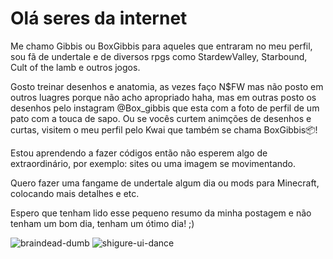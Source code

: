 # Olá seres da internet 
Me chamo Gibbis ou BoxGibbis para aqueles que entraram no meu perfil, sou fã de undertale e de diversos rpgs como StardewValley, Starbound, Cult of the lamb e outros jogos. 

Gosto treinar desenhos e anatomia, as vezes faço N$FW mas não posto em outros luagres porque não acho apropriado haha, mas em outras posto os desenhos pelo instagram @Box_gibbis que esta com a foto de perfil de um pato com a touca de sapo. Ou se vocês curtem animções de desenhos e curtas, visitem o meu perfil pelo Kwai que também se chama BoxGibbis📦!

Estou aprendendo a fazer códigos então não esperem algo de extraordinário, por exemplo: sites ou uma imagem se movimentando.

Quero fazer uma fangame de undertale algum dia ou mods para Minecraft, colocando mais detalhes e etc.

Espero que tenham lido esse pequeno resumo da minha postagem e não tenham um bom dia, tenham um ótimo dia! ;)

![braindead-dumb](https://github.com/BoxGibbisinha/Gibbis/assets/170129643/3c48d47e-1653-4c99-8ad7-0ed1e5e586a6)
![shigure-ui-dance](https://github.com/BoxGibbisinha/Gibbis/assets/170129643/82fb1b36-293c-46cc-9e2e-c3049e841442)

